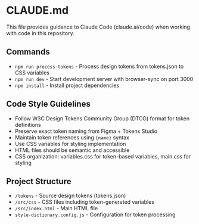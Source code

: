 # CLAUDE.md

This file provides guidance to Claude Code (claude.ai/code) when working with code in this repository.

## Commands
- `npm run process-tokens` - Process design tokens from tokens.json to CSS variables
- `npm run dev` - Start development server with browser-sync on port 3000
- `npm install` - Install project dependencies

## Code Style Guidelines
- Follow W3C Design Tokens Community Group (DTCG) format for token definitions
- Preserve exact token naming from Figma + Tokens Studio
- Maintain token references using `{name}` syntax
- Use CSS variables for styling implementation
- HTML files should be semantic and accessible
- CSS organization: variables.css for token-based variables, main.css for styling

## Project Structure
- `/tokens` - Source design tokens (tokens.json)
- `/src/css` - CSS files including token-generated variables
- `/src/index.html` - Main HTML file
- `style-dictionary.config.js` - Configuration for token processing